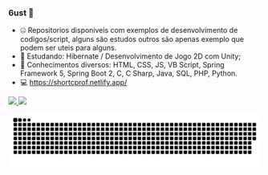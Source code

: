 ### 6ust 🤨

- 🤐 Repositorios disponiveis com exemplos de desenvolvimento de codigos/script, alguns são estudos outros são apenas exemplo que podem ser uteis para alguns.
- 📕 Estudando: Hibernate / Desenvolvimento de Jogo 2D com Unity;
- 🍳 Conhecimentos diversos: HTML, CSS, JS, VB Script, Spring Framework 5, Spring Boot 2, C, C Sharp, Java, SQL, PHP, Python.
- 💻 https://shortcprof.netlify.app/
<div>
  <a href="https://github.com/6ust">
  <img height="180em" src="https://github-readme-stats.vercel.app/api?username=6ust&show_icons=true&theme=dark&include_all_commits=true&count_private=true"/>
  <img height="180em" src="https://github-readme-stats.vercel.app/api/top-langs/?username=6ust&layout=compact&langs_count=7&theme=dark"/>

  ![Snake animation](https://github.com/6ust/6ust/blob/output/github-contribution-grid-snake.svg)
</div>
